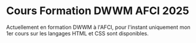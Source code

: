 # Cours Formation DWWM AFCI 2025

Actuellement en formation DWWM à l'AFCI, pour l'instant uniquement mon 1er cours sur les langages HTML et CSS sont disponibles.

